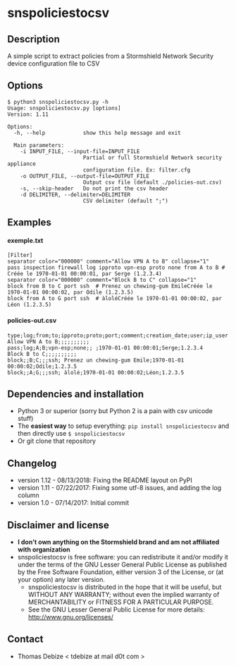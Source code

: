 snspoliciestocsv
================

Description
-----------
A simple script to extract policies from a Stormshield Network Security device configuration file to CSV

Options
-------
```
$ python3 snspoliciestocsv.py -h
Usage: snspoliciestocsv.py [options]
Version: 1.11

Options:
  -h, --help            show this help message and exit

  Main parameters:
    -i INPUT_FILE, --input-file=INPUT_FILE
                        Partial or full Stormshield Network security appliance
                        configuration file. Ex: filter.cfg
    -o OUTPUT_FILE, --output-file=OUTPUT_FILE
                        Output csv file (default ./policies-out.csv)
    -s, --skip-header   Do not print the csv header
    -d DELIMITER, --delimiter=DELIMITER
                        CSV delimiter (default ";")
```

Examples
--------
#### exemple.txt
```
[Filter]
separator color="000000" comment="Allow VPN A to B" collapse="1"
pass inspection firewall log ipproto vpn-esp proto none from A to B	# Créée le 1970-01-01 00:00:01, par Serge (1.2.3.4)
separator color="000000" comment="Block B to C" collapse="1"
block from B to C port ssh	# Prenez un chewing-gum EmileCréée le 1970-01-01 00:00:02, par Odile (1.2.3.5)
block from A to G port ssh	# àloléCréée le 1970-01-01 00:00:02, par Léon (1.2.3.5)
```

#### policies-out.csv
```
type;log;from;to;ipproto;proto;port;comment;creation_date;user;ip_user
Allow VPN A to B;;;;;;;;;;
pass;log;A;B;vpn-esp;none;; ;1970-01-01 00:00:01;Serge;1.2.3.4
Block B to C;;;;;;;;;;
block;;B;C;;;ssh; Prenez un chewing-gum Emile;1970-01-01 00:00:02;Odile;1.2.3.5
block;;A;G;;;ssh; àlolé;1970-01-01 00:00:02;Léon;1.2.3.5
```

Dependencies and installation
-----------------------------
* Python 3 or superior (sorry but Python 2 is a pain with csv unicode stuff)
* The **easiest way** to setup everything: `pip install snspoliciestocsv` and then directly use `$ snspoliciestocsv`
* Or git clone that repository

Changelog
---------
* version 1.12 - 08/13/2018: Fixing the README layout on PyPI
* version 1.11 - 07/22/2017: Fixing some utf-8 issues, and adding the log column
* version 1.0 - 07/14/2017: Initial commit

Disclaimer and license
---------------------
* **I don't own anything on the Stormshield brand and am not affiliated with organization**
* snspoliciestocsv is free software: you can redistribute it and/or modify it under the terms of the GNU Lesser General Public License as published by the Free Software  Foundation, either version 3 of the License, or (at your option) any later version. 
  * snspoliciestocsv is distributed in the hope that it will be useful, but WITHOUT ANY WARRANTY; without even the implied warranty of MERCHANTABILITY or FITNESS FOR A PARTICULAR PURPOSE.  
  * See the GNU Lesser General Public License for more details: http://www.gnu.org/licenses/  

Contact
-------
* Thomas Debize < tdebize at mail d0t com >